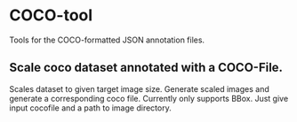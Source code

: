 # COCO-tool
Tools for the COCO-formatted JSON annotation files. 

## Scale coco dataset annotated with a COCO-File. 
Scales dataset to given target image size. Generate scaled images and generate a corresponding coco file. 
Currently only supports BBox. Just give input cocofile and a path to image directory. 
